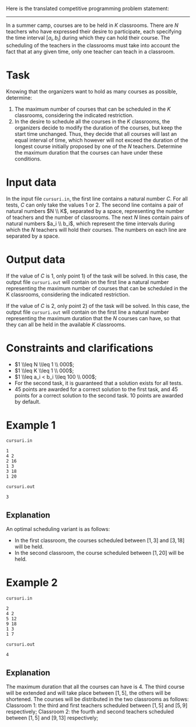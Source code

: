 Here is the translated competitive programming problem statement:

---

In a summer camp, courses are to be held in $K$ classrooms. There are $N$ teachers who have expressed their desire to participate, each specifying the time interval [$a_i, b_i$] during which they can hold their course. The scheduling of the teachers in the classrooms must take into account the fact that at any given time, only one teacher can teach in a classroom.

# Task

Knowing that the organizers want to hold as many courses as possible, determine:

1) The maximum number of courses that can be scheduled in the $K$ classrooms, considering the indicated restriction.
2) In the desire to schedule all the courses in the $K$ classrooms, the organizers decide to modify the duration of the courses, but keep the start time unchanged. Thus, they decide that all courses will last an equal interval of time, which however will not exceed the duration of the longest course initially proposed by one of the $N$ teachers. Determine the maximum duration that the courses can have under these conditions.

# Input data

In the input file `cursuri.in`, the first line contains a natural number $C$. For all tests, $C$ can only take the values $1$ or $2$. The second line contains a pair of natural numbers $N \\ K$, separated by a space, representing the number of teachers and the number of classrooms. The next $N$ lines contain pairs of natural numbers $a_i \\ b_i$, which represent the time intervals during which the $N$ teachers will hold their courses. The numbers on each line are separated by a space.

# Output data

If the value of $C$ is $1$, only point $1$) of the task will be solved. In this case, the output file `cursuri.out` will contain on the first line a natural number representing the maximum number of courses that can be scheduled in the K classrooms, considering the indicated restriction.

If the value of $C$ is $2$, only point $2$) of the task will be solved. In this case, the output file `cursuri.out` will contain on the first line a natural number representing the maximum duration that the $N$ courses can have, so that they can all be held in the available $K$ classrooms.

# Constraints and clarifications

* $1 \\leq N \\leq 1 \\ 000$;
* $1 \\leq K \\leq 1 \\ 000$;
* $1 \\leq a_i < b_i \\leq 100 \\ 000$;
* For the second task, it is guaranteed that a solution exists for all tests.
* 45 points are awarded for a correct solution to the first task, and 45 points for a correct solution to the second task. 10 points are awarded by default.

# Example 1

`cursuri.in`
```
1
4 2
2 16
1 3
3 18
1 20
```

`cursuri.out`
```
3
```

## Explanation

An optimal scheduling variant is as follows:
- In the first classroom, the courses scheduled between $[1,3]$ and $[3,18]$ will be held.
- In the second classroom, the course scheduled between $[1,20]$ will be held.

# Example 2

`cursuri.in`
```
2
4 2
5 12
9 18
1 3
1 7
```

`cursuri.out`
```
4
```

## Explanation

The maximum duration that all the courses can have is $4$. The third course will be extended and will take place between $[1,5]$, the others will be shortened. The courses will be distributed in the two classrooms as follows:
Classroom 1: the third and first teachers scheduled between $[1,5]$ and $[5,9]$ respectively;
Classroom 2: the fourth and second teachers scheduled between $[1,5]$ and $[9,13]$ respectively;
